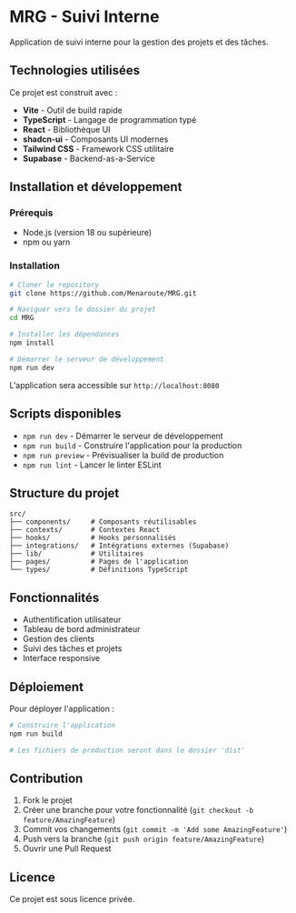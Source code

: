 # MRG - Suivi Interne

Application de suivi interne pour la gestion des projets et des tâches.

## Technologies utilisées

Ce projet est construit avec :

- **Vite** - Outil de build rapide
- **TypeScript** - Langage de programmation typé
- **React** - Bibliothèque UI
- **shadcn-ui** - Composants UI modernes
- **Tailwind CSS** - Framework CSS utilitaire
- **Supabase** - Backend-as-a-Service

## Installation et développement

### Prérequis

- Node.js (version 18 ou supérieure)
- npm ou yarn

### Installation

```bash
# Cloner le repository
git clone https://github.com/Menaroute/MRG.git

# Naviguer vers le dossier du projet
cd MRG

# Installer les dépendances
npm install

# Démarrer le serveur de développement
npm run dev
```

L'application sera accessible sur `http://localhost:8080`

## Scripts disponibles

- `npm run dev` - Démarrer le serveur de développement
- `npm run build` - Construire l'application pour la production
- `npm run preview` - Prévisualiser la build de production
- `npm run lint` - Lancer le linter ESLint

## Structure du projet

```
src/
├── components/     # Composants réutilisables
├── contexts/       # Contextes React
├── hooks/          # Hooks personnalisés
├── integrations/   # Intégrations externes (Supabase)
├── lib/            # Utilitaires
├── pages/          # Pages de l'application
└── types/          # Définitions TypeScript
```

## Fonctionnalités

- Authentification utilisateur
- Tableau de bord administrateur
- Gestion des clients
- Suivi des tâches et projets
- Interface responsive

## Déploiement

Pour déployer l'application :

```bash
# Construire l'application
npm run build

# Les fichiers de production seront dans le dossier 'dist'
```

## Contribution

1. Fork le projet
2. Créer une branche pour votre fonctionnalité (`git checkout -b feature/AmazingFeature`)
3. Commit vos changements (`git commit -m 'Add some AmazingFeature'`)
4. Push vers la branche (`git push origin feature/AmazingFeature`)
5. Ouvrir une Pull Request

## Licence

Ce projet est sous licence privée.